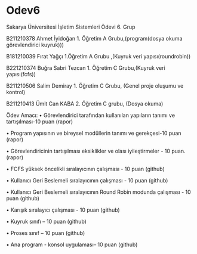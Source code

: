 # Odev6
Sakarya Üniversitesi İşletim Sistemleri Ödevi 6. Grup

B211210378 Ahmet İyidoğan 1. Öğretim A Grubu,(program(dosya okuma görevlendirici kuyruk)))

B181210039 Fırat Yağçı 1.Öğretim A Grubu ,(Kuyruk veri yapısı(roundrobin))

B221210374 Buğra Sabri Tezcan 1. Öğretim C Grubu,(Kuyruk veri yapısı(fcfs))

B211210506 Salim Demiray   1. Öğretim C Grubu, (Genel proje oluşumu ve kontrol) 

B211210413 Ümit Can KABA 2. Öğretim C grubu, (Dosya okuma)


Ödev Amacı:
• Görevlendirici tarafından kullanılan yapıların tanımı ve tartışılması-10 puan (rapor)

• Program yapısının ve bireysel modüllerin tanımı ve gerekçesi-10 puan (rapor)

• Görevlendiricinin tartışılması eksiklikler ve olası iyileştirmeler - 10 puan.  (rapor)

• FCFS yüksek öncelikli sıralayıcının çalışması - 10 puan (github)

• Kullanıcı Geri Beslemeli sıralayıcının çalışması - 10 puan (github)

• Kullanıcı Geri Beslemeli sıralayıcının Round Robin modunda çalışması - 10 puan (github)

• Karışık sıralayıcı çalışması - 10 puan (github)

• Kuyruk sınıfı – 10 puan (github)

• Proses sınıf – 10 puan (github)

• Ana program - konsol uygulaması– 10 puan (github)
